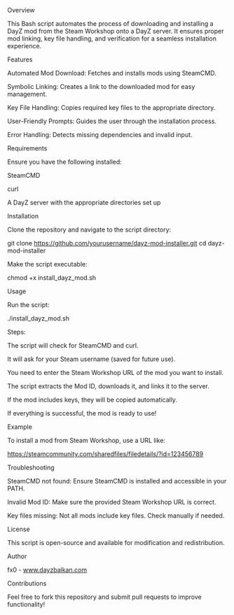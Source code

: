 Overview

This Bash script automates the process of downloading and installing a DayZ mod from the Steam Workshop onto a DayZ server. It ensures proper mod linking, key file handling, and verification for a seamless installation experience.

Features

Automated Mod Download: Fetches and installs mods using SteamCMD.

Symbolic Linking: Creates a link to the downloaded mod for easy management.

Key File Handling: Copies required key files to the appropriate directory.

User-Friendly Prompts: Guides the user through the installation process.

Error Handling: Detects missing dependencies and invalid input.

Requirements

Ensure you have the following installed:

SteamCMD

curl

A DayZ server with the appropriate directories set up

Installation

Clone the repository and navigate to the script directory:

git clone https://github.com/yourusername/dayz-mod-installer.git
cd dayz-mod-installer

Make the script executable:

chmod +x install_dayz_mod.sh

Usage

Run the script:

./install_dayz_mod.sh

Steps:

The script will check for SteamCMD and curl.

It will ask for your Steam username (saved for future use).

You need to enter the Steam Workshop URL of the mod you want to install.

The script extracts the Mod ID, downloads it, and links it to the server.

If the mod includes keys, they will be copied automatically.

If everything is successful, the mod is ready to use!

Example

To install a mod from Steam Workshop, use a URL like:

https://steamcommunity.com/sharedfiles/filedetails/?id=123456789

Troubleshooting

SteamCMD not found: Ensure SteamCMD is installed and accessible in your PATH.

Invalid Mod ID: Make sure the provided Steam Workshop URL is correct.

Key files missing: Not all mods include key files. Check manually if needed.

License

This script is open-source and available for modification and redistribution.

Author

fx0 - www.dayzbalkan.com

Contributions

Feel free to fork this repository and submit pull requests to improve functionality!
